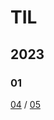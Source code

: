 # TIL
## 2023
### 01
[04](https://github.com/samjan29/TIL/blob/main/2023/01/04.md) / [05](https://github.com/samjan29/TIL/blob/main/2023/01/05.md)
